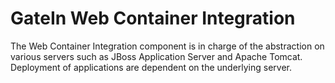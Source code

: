 # GateIn Web Container Integration

The Web Container Integration component is in charge of the abstraction on various servers such as JBoss Application Server
and Apache Tomcat. Deployment of applications are dependent on the underlying server.
